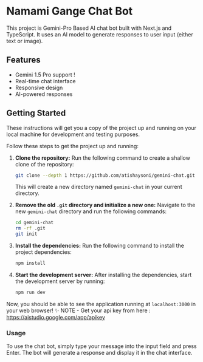 # Namami Gange Chat Bot

This project is Gemini-Pro Based AI chat bot built with Next.js and TypeScript. It uses an AI model to generate responses to user input (either text or image).

## Features

- Gemini 1.5 Pro support !
- Real-time chat interface
- Responsive design
- AI-powered responses

## Getting Started

These instructions will get you a copy of the project up and running on your local machine for development and testing purposes.

Follow these steps to get the project up and running:

1. **Clone the repository:**
   Run the following command to create a shallow clone of the repository:

   ```sh
   git clone --depth 1 https://github.com/atishaysoni/gemini-chat.git
   ```

   This will create a new directory named `gemini-chat` in your current directory.

2. **Remove the old `.git` directory and initialize a new one:**
   Navigate to the new `gemini-chat` directory and run the following commands:

   ```sh
   cd gemini-chat
   rm -rf .git
   git init
   ```

3. **Install the dependencies:**
   Run the following command to install the project dependencies:

   ```sh
   npm install
   ```

4. **Start the development server:**
   After installing the dependencies, start the development server by running:
   ```sh
   npm run dev
   ```

Now, you should be able to see the application running at `localhost:3000` in your web browser! ✨
NOTE - Get your api key from here : https://aistudio.google.com/app/apikey

### Usage

To use the chat bot, simply type your message into the input field and press Enter. The bot will generate a response and display it in the chat interface.



